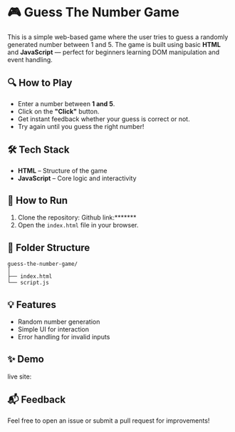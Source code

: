# 🎮 Guess The Number Game

This is a simple web-based game where the user tries to guess a randomly generated number between 1 and 5. The game is built using basic **HTML** and **JavaScript** — perfect for beginners learning DOM manipulation and event handling.

## 🔍 How to Play

* Enter a number between **1 and 5**.
* Click on the **"Click"** button.
* Get instant feedback whether your guess is correct or not.
* Try again until you guess the right number!

## 🛠️ Tech Stack

* **HTML** – Structure of the game
* **JavaScript** – Core logic and interactivity

## 🚀 How to Run

1. Clone the repository:
              Github link:*******
2. Open the `index.html` file in your browser.

## 📁 Folder Structure

```
guess-the-number-game/
│
├── index.html
└── script.js
```

## 💡 Features

* Random number generation
* Simple UI for interaction
* Error handling for invalid inputs

## ✨ Demo

live site:

## 📬 Feedback

Feel free to open an issue or submit a pull request for improvements!



